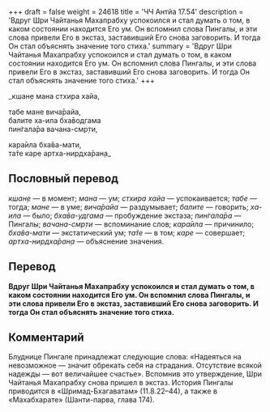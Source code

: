 +++
draft = false
weight = 24618
title = 'ЧЧ Антйа 17.54'
description = 'Вдруг Шри Чайтанья Махапрабху успокоился и стал думать о том, в каком состоянии находится Его ум. Он вспомнил слова Пингалы, и эти слова привели Его в экстаз, заставивший Его снова заговорить. И тогда Он стал объяснять значение того стиха.'
summary = 'Вдруг Шри Чайтанья Махапрабху успокоился и стал думать о том, в каком состоянии находится Его ум. Он вспомнил слова Пингалы, и эти слова привели Его в экстаз, заставивший Его снова заговорить. И тогда Он стал объяснять значение того стиха.'
+++

_кшан̣е мана стхира хайа,  
  
табе мане вича̄райа,  
балите ха-ила бха̄водгама  
пин̇гала̄ра вачана-смр̣ти,  
  
кара̄ила бха̄ва-мати,  
та̄те каре артха-нирдха̄ран̣а_

## Пословный перевод

_кшан̣е_ — в момент; _мана_ — ум; _стхира_ _хайа_ — успокаивается; _табе_ — тогда; _мане_ — в уме; _вича̄райа_ — раздумывает; _балите_ — говорить; _ха_\-_ила_ — было; _бха̄ва_\-_удгама_ — пробуждение экстаза; _пин̇гала̄ра_ — Пингалы; _вачана_\-_смр̣ти_ — вспоминание слов; _кара̄ила_ — причинило; _бха̄ва_\-_мати_ — экстатический ум; _та̄те_ — в том; _каре_ — совершает; _артха_\-_нирдха̄ран̣а_ — объяснение значения.

## Перевод

**Вдруг Шри Чайтанья Махапрабху успокоился и стал думать о том, в каком состоянии находится Его ум. Он вспомнил слова Пингалы, и эти слова привели Его в экстаз, заставивший Его снова заговорить. И тогда Он стал объяснять значение того стиха.**

## Комментарий

Блуднице Пингале принадлежат следующие слова: «Надеяться на невозможное — значит обрекать себя на страдания. Отсутствие всякой надежды — вот величайшее счастье». Вспомнив это утверждение, Шри Чайтанья Махапрабху снова пришел в экстаз. История Пингалы приводится в «Шримад-Бхагаватам» (11.8.22–44), а также в «Махабхарате» (Шанти-парва, глава 174).
